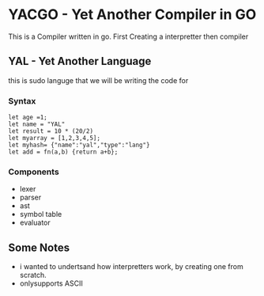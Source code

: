 # YACGO - Yet Another Compiler in GO

This is a Compiler written in go. 
First Creating a interpretter then compiler


## YAL - Yet Another Language


this is sudo languge that we will be writing the code for

### Syntax
```
let age =1;
let name = "YAL"
let result = 10 * (20/2)
let myarray = [1,2,3,4,5];
let myhash= {"name":"yal","type":"lang"}
let add = fn(a,b) {return a+b};

```
### Components
- lexer 
- parser
- ast
- symbol table
- evaluator



## Some Notes
- i wanted to undertsand how interpretters work, by creating one from scratch.
- onlysupports ASCII
